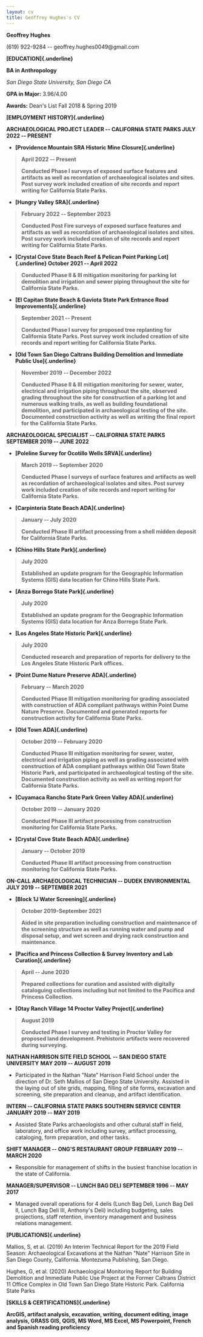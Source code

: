 ```yaml
---
layout: cv
title: Geoffrey Hughes's CV
---
```

**Geoffrey Hughes**

\(619\) 922-9284 -- geoffrey.hughes0049\@gmail.com

**[EDUCATION]{.underline}**

**BA in Anthropology**

*San Diego State University,* *San Diego CA*

**GPA in Major:** 3.96/4.00

**Awards:** Dean's List Fall 2018 & Spring 2019

**[EMPLOYMENT HISTORY]{.underline}**

**ARCHAEOLOGICAL PROJECT LEADER -- CALIFORNIA STATE PARKS JULY 2022 --
PRESENT**

-   **[Providence Mountain SRA Historic Mine Closure]{.underline}**

> **April 2022 -- Present**
>
> **Conducted Phase I surveys of exposed surface features and artifacts
> as well as recordation of archaeological isolates and sites. Post
> survey work included creation of site records and report writing for
> California State Parks.**

-   **[Hungry Valley SRA]{.underline}**

> **February 2022 -- September 2023**
>
> **Conducted Post Fire surveys of exposed surface features and
> artifacts as well as recordation of archaeological isolates and sites.
> Post survey work included creation of site records and report writing
> for California State Parks.**

-   **[Crystal Cove State Beach Reef & Pelican Point Parking
    Lot]{.underline} October 2021 -- April 2022**

> **Conducted Phase II & III mitigation monitoring for parking lot
> demolition and irrigation and sewer piping throughout the site for
> California State Parks.**

-   **[El Capitan State Beach & Gaviota State Park Entrance Road
    Improvements]{.underline}**

> **September 2021 -- Present**
>
> **Conducted Phase I survey for proposed tree replanting for California
> State Parks. Post survey work included creation of site records and
> report writing for California State Parks.**

-   **[Old Town San Diego Caltrans Building Demolition and Immediate
    Public Use]{.underline}**

> **November 2019 -- December 2022**
>
> **Conducted Phase II & III** **mitigation monitoring for sewer, water,
> electrical and irrigation piping throughout the site, observed grading
> throughout the site for construction of a parking lot and numerous
> walking trails, as well as building foundational demolition, and
> participated in archaeological testing of the site. Documented
> construction activity as well as writing the final report for the
> California State Parks.**

**ARCHAEOLOGICAL SPECIALIST -- CALIFORNIA STATE PARKS SEPTEMBER 2019 --
JUNE 2022**

-   **[Poleline Survey for Ocotillo Wells SRVA]{.underline}**

> **March 2019 -- September 2020**
>
> **Conducted Phase I surveys of surface features and artifacts as well
> as recordation of archaeological isolates and sites. Post survey work
> included creation of site records and report writing for California
> State Parks.**

-   **[Carpinteria State Beach ADA]{.underline}**

> **January -- July 2020**
>
> **Conducted Phase III artifact processing from a shell midden deposit
> for California State Parks.**

-   **[Chino Hills State Park]{.underline}**

> **July 2020**
>
> **Established an update program for the Geographic Information Systems
> (GIS) data location for Chino Hills State Park.**

-   **[Anza Borrego State Park]{.underline}**

> **July 2020**
>
> **Established an update program for the Geographic Information Systems
> (GIS) data location for Anza Borrego State Park.**

-   **[Los Angeles State Historic Park]{.underline}**

> **July 2020**
>
> **Conducted research and preparation of reports for delivery to the
> Los Angeles State Historic Park offices.**

-   **[Point Dume Nature Preserve ADA]{.underline}**

> **February -- March 2020**
>
> **Conducted Phase III mitigation monitoring for grading associated
> with construction of ADA compliant pathways within Point Dume Nature
> Preserve. Documented and generated reports for construction activity
> for California State Parks.**

-   **[Old Town ADA]{.underline}**

> **October 2019 -- February 2020**
>
> **Conducted Phase III mitigation monitoring for sewer, water,
> electrical and irrigation piping as well as grading associated with
> construction of ADA compliant pathways within Old Town State Historic
> Park, and participated in archaeological testing of the site.
> Documented construction activity as well as writing report for
> California State Parks.**

-   **[Cuyamaca Rancho State Park Green Valley ADA]{.underline}**

> **October 2019 -- January 2020**
>
> **Conducted Phase III artifact processing from construction monitoring
> for California State Parks.**

-   **[Crystal Cove State Beach ADA]{.underline}**

> **January -- October 2019**
>
> **Conducted Phase III artifact processing from construction monitoring
> for California State Parks.**

**ON-CALL ARCHAEOLOGICAL TECHNICIAN -- DUDEK ENVIRONMENTAL JULY 2019 --
SEPTEMBER 2021**

-   **[Block 1J Water Screening]{.underline}**

> **October 2019-September 2021**
>
> **Aided in site preparation including construction and maintenance of
> the screening structure as well as running water and pump and disposal
> setup, and wet screen and drying rack construction and maintenance.**

-   **[Pacifica and Princess Collection & Survey Inventory and Lab
    Curation]{.underline}**

> **April -- June 2020**
>
> **Prepared collections for curation and assisted with digitally
> cataloguing collections including but not limited to the Pacifica and
> Princess Collection.**

-   **[Otay Ranch Village 14 Proctor Valley Project]{.underline}**

> **August 2019**
>
> **Conducted Phase I survey and testing in Proctor Valley for proposed
> land development. Prehistoric artifacts were recovered during
> surveying.**

**NATHAN HARRISON SITE FIELD SCHOOL** **-- SAN DIEGO STATE UNIVERSITY**
**MAY 2019 -- AUGUST 2019**

-   Participated in the Nathan "Nate" Harrison Field School under the
    direction of Dr. Seth Mallios of San Diego State University.
    Assisted in the laying out of site grids, mapping, filling of site
    forms, excavation and screening, site preparation and cleanup, and
    artifact identification.

**INTERN -- CALIFORNIA STATE PARKS SOUTHERN SERVICE CENTER** **JANUARY
2019 -- MAY 2019**

-   Assisted State Parks archaeologists and other cultural staff in
    field, laboratory, and office work including survey, artifact
    processing, cataloging, form preparation, and other tasks.

**SHIFT MANAGER -- ONG'S RESTAURANT GROUP** **FEBRUARY 2019 -- MARCH
2020**

-   Responsible for management of shifts in the busiest franchise
    location in the state of California.

**MANAGER/SUPERVISOR -- LUNCH BAG DELI** **SEPTEMBER 1996 -- MAY 2017**

-   Managed overall operations for 4 delis (Lunch Bag Deli, Lunch Bag
    Deli II, Lunch Bag Deli III, Anthony's Deli) including budgeting,
    sales projections, staff retention, inventory management and
    business relations management.

**[PUBLICATIONS]{.underline}**

Mallios, S, et al. (2019) An Interim Technical Report for the 2019 Field
Season: Archaeological Excavations at the Nathan "Nate" Harrison Site in 
San Diego County, California. Montezuma Publishing, San Diego.

Hughes, G, et al. (2020) Archaeological Monitoring Report for Building
Demolition and Immediate Public Use Project at the Former Caltrans
District 11 Office Complex in Old Town San Diego State Historic Park.
California State Parks

**[SKILLS & CERTIFICATIONS]{.underline}**

**ArcGIS, artifact analysis, excavation, writing, document editing,
image analysis, GRASS GIS, QGIS, MS Word, MS Excel, MS Powerpoint,
French and Spanish reading proficiency** 
